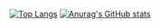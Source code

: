 [![Top Langs](https://github-readme-stats.vercel.app/api/top-langs/?username=toasty-kj&layout=compact)](https://github.com/anuraghazra/github-readme-stats) [![Anurag's GitHub stats](https://github-readme-stats.vercel.app/api?username=toasty-kj&show_icons=true)](https://github.com/anuraghazra/github-readme-stats)

